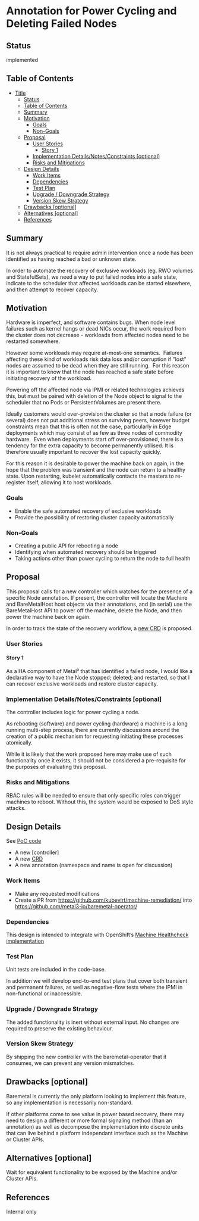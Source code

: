  <!--
 This work is licensed under a Creative Commons Attribution 3.0
 Unported License.

 http://creativecommons.org/licenses/by/3.0/legalcode
-->

# Annotation for Power Cycling and Deleting Failed Nodes

## Status

implemented

## Table of Contents

<!--ts-->
   * [Title](#title)
      * [Status](#status)
      * [Table of Contents](#table-of-contents)
      * [Summary](#summary)
      * [Motivation](#motivation)
         * [Goals](#goals)
         * [Non-Goals](#non-goals)
      * [Proposal](#proposal)
         * [User Stories](#user-stories)
            * [Story 1](#story-1)
         * [Implementation Details/Notes/Constraints [optional]](#implementation-detailsnotesconstraints-optional)
         * [Risks and Mitigations](#risks-and-mitigations)
      * [Design Details](#design-details)
         * [Work Items](#work-items)
         * [Dependencies](#dependencies)
         * [Test Plan](#test-plan)
         * [Upgrade / Downgrade Strategy](#upgrade--downgrade-strategy)
         * [Version Skew Strategy](#version-skew-strategy)
      * [Drawbacks [optional]](#drawbacks-optional)
      * [Alternatives [optional]](#alternatives-optional)
      * [References](#references)

<!-- Added by: stack, at: 2019-02-15T11:41-05:00 -->

<!--te-->

[Tools for generating]: https://github.com/ekalinin/github-markdown-toc

## Summary

It is not always practical to require admin intervention once a node has been
identified as having reached a bad or unknown state.

In order to automate the recovery of exclusive workloads (eg. RWO volumes and
StatefulSets), we need a way to put failed nodes into a safe state, indicate to
the scheduler that affected workloads can be started elsewhere, and then
attempt to recover capacity.

## Motivation

Hardware is imperfect, and software contains bugs. When node level failures
such as kernel hangs or dead NICs occur, the work required from the cluster
does not decrease - workloads from affected nodes need to be restarted
somewhere. 

However some workloads may require at-most-one semantics.  Failures affecting
these kind of workloads risk data loss and/or corruption if "lost" nodes are
assumed to be dead when they are still running.  For this reason it is
important to know that the node has reached a safe state before initiating
recovery of the workload.

Powering off the affected node via IPMI or related technologies achieves this,
but must be paired with deletion of the Node object to signal to the scheduler
that no Pods or PersistentVolumes are present there.

Ideally customers would over-provision the cluster so that a node failure (or
several) does not put additional stress on surviving peers, however budget
constraints mean that this is often not the case, particularly in Edge
deployments which may consist of as few as three nodes of commodity hardware. 
Even when deployments start off over-provisioned, there is a tendency for the
extra capacity to become permanently utilised.  It is therefore usually
important to recover the lost capacity quickly.

For this reason it is desirable to power the machine back on again, in the hope
that the problem was transient and the node can return to a healthy state.
Upon restarting, kubelet automatically contacts the masters to re-register
itself, allowing it to host workloads.

### Goals

- Enable the safe automated recovery of exclusive workloads
- Provide the possibility of restoring cluster capacity automatically

### Non-Goals

- Creating a public API for rebooting a node
- Identifying when automated recovery should be triggered
- Taking actions other than power cycling to return the node to full health

## Proposal

This proposal calls for a new controller which watches for the presence of a
specific Node annotation.  If present, the controller will locate the Machine
and BareMetalHost host objects via their annotations, and (in serial) use the
BareMetalHost API to power off the machine, delete the Node, and then power the
machine back on again.

In order to track the state of the recovery workflow, a [new
CRD](https://github.com/kubevirt/machine-remediation/blob/master/pkg/apis/machineremediation/v1alpha1/machineremediation_types.go)
is proposed.

### User Stories

#### Story 1

As a HA component of Metal³ that has identified a failed node, I would like a
declarative way to have the Node stopped; deleted; and restarted, so that I can
recover exclusive workloads and restore cluster capacity.

### Implementation Details/Notes/Constraints [optional]

The controller includes logic for power cycling a node.  

As rebooting (software) and power cycling (hardware) a machine is a long
running multi-step process, there are currently discussions around the creation
of a public mechanism for requesting initiating these processes atomically.

While it is likely that the work proposed here may make use of such
functionality once it exists, it should not be considered a pre-requisite for
the purposes of evaluating this proposal.

### Risks and Mitigations

RBAC rules will be needed to ensure that only specific roles can trigger
machines to reboot. Without this, the system would be exposed to DoS style
attacks.

## Design Details

See [PoC code](https://github.com/kubevirt/machine-remediation/)

- A new [controller] 
- A new [CRD](https://github.com/kubevirt/machine-remediation/blob/master/pkg/apis/machineremediation/v1alpha1/machineremediation_types.go)
- A new annotation (namespace and name is open for discussion)

### Work Items

- Make any requested modifications
- Create a PR from  https://github.com/kubevirt/machine-remediation/ into https://github.com/metal3-io/baremetal-operator/

### Dependencies

This design is intended to integrate with OpenShift’s [Machine Healthcheck
implementation](https://github.com/openshift/machine-api-operator/blob/master/pkg/controller/machinehealthcheck/machinehealthcheck_controller.go#L407)

### Test Plan

Unit tests are included in the code-base.

In addition we will develop end-to-end test plans that cover both transient and
permanent failures, as well as negative-flow tests where the IPMI in
non-functional or inaccessible.

### Upgrade / Downgrade Strategy

The added functionality is inert without external input.
No changes are required to preserve the existing behaviour.

### Version Skew Strategy

By shipping the new controller with the baremetal-operator that it consumes, we
can prevent any version mismatches.

## Drawbacks [optional]

Baremetal is currently the only platform looking to implement this feature, so
any implementation is necessarily non-standard.

If other platforms come to see value in power based recovery, there may need to
design a different or more formal signaling method (than an annotation) as well
as decompose the implementation into discrete units that can live behind a
platform independant interface such as the Machine or Cluster APIs.

## Alternatives [optional]

Wait for equivalent functionality to be exposed by the Machine and/or Cluster APIs.

## References

Internal only
